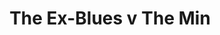 ---
year: "1999"
serialNumber: "0236" 
game: "The Ex-Blues"
title: "The Ex-Blues v The Min"
gameLocation: ""
gameDate: ""
result: ""
resultType: ""
type: "game"
---